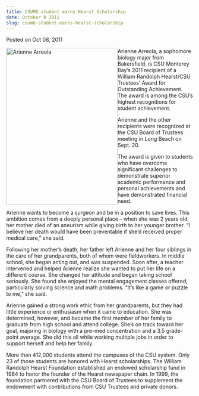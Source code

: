 ```yaml
---
title: CSUMB student earns Hearst Scholarship
date: October 8 2011
slug: csumb-student-earns-hearst-scholarship
---
```


 



<span class="date">Posted on Oct 08, 2011    </span>
<p><img alt="Arienne Arreola" src="https://news.csumb.edu/sites/default/files/65/attachments/news/images/arienne_arreola_headshot.jpg" style="float:left; width:300px; height:420px">Arienne Arreola, a
sophomore biology major from Bakersfield, is CSU Monterey Bay&#x2019;s
2011 recipient of a William Randolph Hearst/CSU Trustees&#x2019; Award for
Outstanding Achievement. The award is among the CSU&#x2019;s highest
recognitions for student achievement.</img></p>
<p>Arienne and the other recipients were recognized at the CSU
Board of Trustees meeting in Long Beach on Sept. 20.</p>
<p>The award is given to students who have overcome significant
challenges to demonstrate superior academic performance and
personal achievements and have demonstrated financial need.</p>
<p>Arienne wants to become a surgeon and be in a position to save
lives. This ambition comes from a deeply personal place &#x2013; when she
was 2 years old, her mother died of an aneurism while giving birth
to her younger brother. &#x201C;I believe her death would have been
preventable if she&#x2019;d received proper medical care,&#x201D; she said.</p>
<p>Following her mother&#x2019;s death, her father left Arienne and her
four siblings in the care of her grandparents, both of whom were
fieldworkers. In middle school, she began acting out, and was
suspended. Soon after, a teacher intervened and helped Arienne
realize she wanted to put her life on a different course. She
changed her attitude and began taking school seriously. She found
she enjoyed the mental engagement classes offered, particularly
solving science and math problems. &#x201C;It&#x2019;s like a game or puzzle to
me,&#x201D; she said.</p>
<p>Arienne gained a strong work ethic from her grandparents, but
they had little experience or enthusiasm when it came to education.
She was determined, however, and became the first member of her
family to graduate from high school and attend college. She&#x2019;s on
track toward her goal, majoring in biology with a pre-med
concentration and a 3.5 grade-point average. She did this all while
working multiple jobs in order to support herself and help her
family.</p>
<p>More than 412,000 students attend the campuses of the CSU
system. Only 23 of those students are honored with Hearst
scholarships. The William Randolph Hearst Foundation established an
endowed scholarship fund in 1984 to honor the founder of the Hearst
newspaper chain. In 1999, the foundation partnered with the CSU
Board of Trustees to supplement the endowment with contributions
from CSU Trustees and private donors.</p>





```
